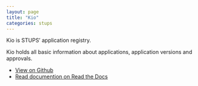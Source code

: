 ```yaml
---
layout: page
title: "Kio"
categories: stups
---
```


Kio is STUPS’ application registry.

Kio holds all basic information about applications, application versions and approvals.

* [View on Github](https://github.com/zalando-stups/kio)
* [Read documention on Read the Docs](http://stups.readthedocs.org/en/latest/components/kio.html)
